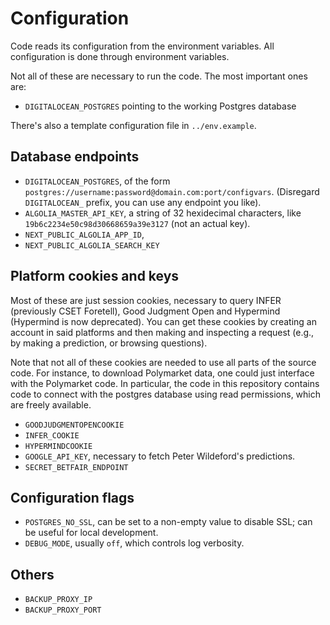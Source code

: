# Configuration

Code reads its configuration from the environment variables.
All configuration is done through environment variables.

Not all of these are necessary to run the code. The most important ones are:

- `DIGITALOCEAN_POSTGRES` pointing to the working Postgres database

There's also a template configuration file in `../env.example`.

## Database endpoints

- `DIGITALOCEAN_POSTGRES`, of the form `postgres://username:password@domain.com:port/configvars`. (Disregard `DIGITALOCEAN_` prefix, you can use any endpoint you like).
- `ALGOLIA_MASTER_API_KEY`, a string of 32 hexidecimal characters, like `19b6c2234e50c98d30668659a39e3127` (not an actual key).
- `NEXT_PUBLIC_ALGOLIA_APP_ID`,
- `NEXT_PUBLIC_ALGOLIA_SEARCH_KEY`

## Platform cookies and keys

Most of these are just session cookies, necessary to query INFER (previously CSET Foretell), Good Judgment Open and Hypermind (Hypermind is now deprecated). You can get these cookies by creating an account in said platforms and then making and inspecting a request (e.g., by making a prediction, or browsing questions).

Note that not all of these cookies are needed to use all parts of the source code. For instance, to download Polymarket data, one could just interface with the Polymarket code. In particular, the code in this repository contains code to connect with the postgres database using read permissions, which are freely available.

- `GOODJUDGMENTOPENCOOKIE`
- `INFER_COOKIE`
- `HYPERMINDCOOKIE`
- `GOOGLE_API_KEY`, necessary to fetch Peter Wildeford's predictions.
- `SECRET_BETFAIR_ENDPOINT`

## Configuration flags

- `POSTGRES_NO_SSL`, can be set to a non-empty value to disable SSL; can be useful for local development.
- `DEBUG_MODE`, usually `off`, which controls log verbosity.

## Others

- `BACKUP_PROXY_IP`
- `BACKUP_PROXY_PORT`
